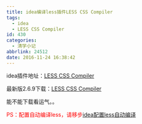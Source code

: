 ```yaml
---
title: idea编译less插件LESS CSS Compiler
tags:
  - idea
  - LESS CSS Compiler
id: 430
categories:
  - 清学小记
abbrlink: 24512
date: 2016-11-24 16:38:42
---
```


idea插件地址：[LESS CSS Compiler](https://plugins.jetbrains.com/plugin?pr=&pluginId=7059 "LESS CSS Compiler")

最新版2.6.9下载：[LESS CSS Compiler](https://plugins.jetbrains.com/plugin/download?pr=&updateId=14973 "LESS CSS Compiler")

能不能下载看运气。。

<span style="color: rgb(255, 0, 0);">PS：配置自动编译less，请移步</span>[idea配置less自动编译](http://www.bmqy.net/55120.html "idea配置less自动编译")